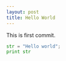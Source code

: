 ```yaml
---
layout: post
title: Hello World
---
```


This is first commit.

```python
str = "Hello world";
print str
```

